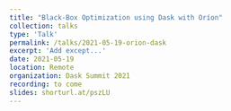 ```yaml
---
title: "Black-Box Optimization using Dask with Oríon"
collection: talks
type: 'Talk'
permalink: /talks/2021-05-19-orion-dask
excerpt: 'Add except...'
date: 2021-05-19
location: Remote
organization: Dask Summit 2021
recording: to come
slides: shorturl.at/pszLU
---
```

